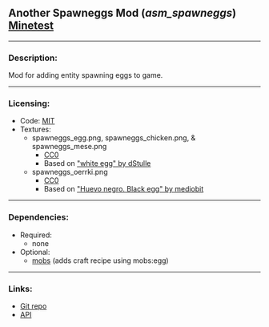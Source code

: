 ## Another Spawneggs Mod (***asm_spawneggs***) [Minetest][]

---
### Description:

Mod for adding entity spawning eggs to game.

---
### Licensing:

- Code: [MIT](LICENSE.txt)
- Textures:
  - spawneggs_egg.png, spawneggs_chicken.png, & spawneggs_mese.png
    - [CC0][lic.cc0]
    - Based on ["white egg" by dStulle][img.egg_white]
  - spawneggs_oerrki.png
    - [CC0][lic.cc0]
    - Based on ["Huevo negro. Black egg" by mediobit][img.egg_black]


---
### Dependencies:

- Required:
  - none
- Optional:
  - [mobs][mobs_redo] (adds craft recipe using mobs:egg)


---
### Links:

- [Git repo](https://github.com/AntumMT/mod-asm_spawneggs)
- [API](https://antummt.github.io/mod-asm_spawneggs/docs/api.html)


[Minetest]: http://www.minetest.net/

[mobs_redo]: https://forum.minetest.net/viewtopic.php?t=9917

[img.egg_white]: https://openclipart.org/detail/6695/white-egg
[img.egg_black]: https://openclipart.org/detail/170074/huevo-negro-black-egg

[lic.cc0]: https://creativecommons.org/publicdomain/zero/1.0/legalcode
[lic.creeper]: https://github.com/Rui-Minetest/creeper/blob/master/LICENSE.md
